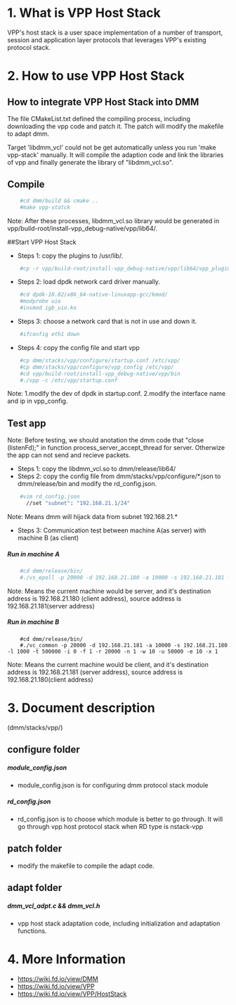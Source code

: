 # 1. What is VPP Host Stack
VPP's host stack is a user space implementation of a number of transport,
session and application layer protocols that leverages VPP's existing
protocol stack.

# 2. How to use VPP Host Stack

## How to integrate VPP Host Stack into DMM
The file CMakeList.txt defined the compiling process, including downloading
the vpp code and patch it. The patch will modify the makefile to adapt dmm.

Target 'libdmm_vcl' could not be get automatically unless you run
'make vpp-stack' manually. It will compile the adaption code and link the
libraries of vpp and finally generate the library of "libdmm_vcl.so".


## Compile
```sh
    #cd dmm/build && cmake ..
    #make vpp-statck
```
Note:
  After these processes, libdmm_vcl.so library would be generated in
vpp/build-root/install-vpp_debug-native/vpp/lib64/.

##Start VPP Host Stack
- Steps 1: copy the plugins to /usr/lib/.
```sh
	#cp -r vpp/build-root/install-vpp_debug-native/vpp/lib64/vpp_plugins /usr/lib/
```

- Steps 2: load dpdk network card driver manually.
```sh
	#cd dpdk-18.02/x86_64-native-linuxapp-gcc/kmod/
	#modprobe uio
	#insmod igb_uio.ko
```

- Steps 3: choose a network card that is not in use and down it.
```sh
	#ifconfig eth1 down
```
- Steps 4: copy the config file and start vpp
```sh
    #cp dmm/stacks/vpp/configure/startup.conf /etc/vpp/
	#cp dmm/stacks/vpp/configure/vpp_config /etc/vpp/
    #cd vpp/build-root/install-vpp_debug-native/vpp/bin
	#./vpp -c /etc/vpp/startup.conf
```
Note:
  1.modify the dev of dpdk in startup.conf.
  2.modify the interface name and ip in vpp_config.

## Test app
Note:
  Before testing, we should anotation the dmm code that "close (listenFd);" in
  function process_server_accept_thread for server. Otherwize the app can
  not send and recieve packets.

- Steps 1: copy the libdmm_vcl.so to dmm/release/lib64/
- Steps 2: copy the config file from dmm/stacks/vpp/configure/*.json to
           dmm/release/bin and modify the rd_config.json.
```sh
	#vim rd_config.json
	  //set "subnet": "192.168.21.1/24"
```
Note:
  Means dmm will hijack data from subnet 192.168.21.*

- Steps 3: Communication test between machine A(as server) with machine B
		(as client)

##### Run in machine A
```sh
    #cd dmm/release/bin/
	#./vs_epoll -p 20000 -d 192.168.21.180 -a 10000 -s 192.168.21.181 -l 1000 -t 500000 -i 0 -f 1 -r 20000 -n 1 -w 10 -u 50000 -e 10 -x 1
```
Note:
  Means the current machine would be server, and it's
destination address is 192.168.21.180 (client address),
source address is 192.168.21.181(server address)

##### Run in machine B
```
	#cd dmm/release/bin/
	#./vc_common -p 20000 -d 192.168.21.181 -a 10000 -s 192.168.21.180 -l 1000 -t 500000 -i 0 -f 1 -r 20000 -n 1 -w 10 -u 50000 -e 10 -x 1
```
Note:
  Means the current machine would be client, and it's
destination address is 192.168.21.181 (server address),
source address is 192.168.21.180(client address)

# 3. Document description

(dmm/stacks/vpp/)

## configure folder
##### module_config.json
- module_config.json is for configuring dmm protocol stack module

##### rd_config.json
- rd_config.json is to choose which module is better to go through. It will go
	through vpp host protocol stack when RD type is nstack-vpp

## patch folder
- modify the makefile to compile the adapt code.

## adapt folder
##### dmm_vcl_adpt.c && dmm_vcl.h
- vpp host stack adaptation code, including initialization and adaptation functions.

# 4. More Information
- https://wiki.fd.io/view/DMM
- https://wiki.fd.io/view/VPP
- https://wiki.fd.io/view/VPP/HostStack

